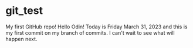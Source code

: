 # git_test

My first GitHub repo!
Hello Odin!
Today is Friday March 31, 2023 and this is my
first commit on my branch of commits.
I can't wait to see what will happen next.
